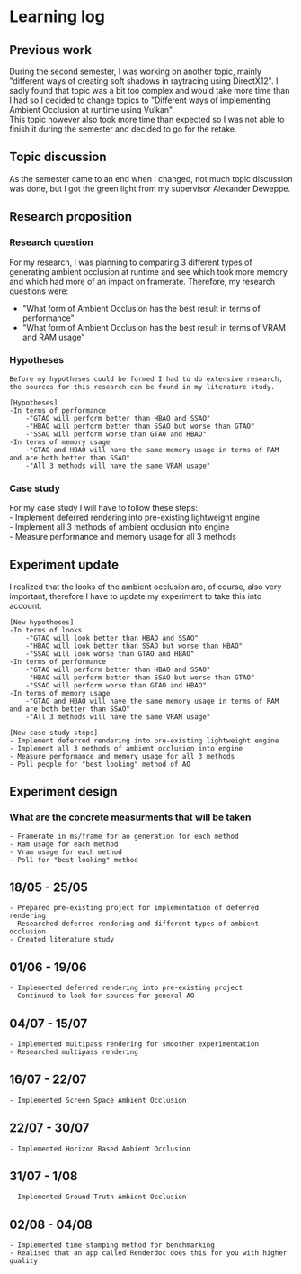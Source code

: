 # Learning log
## Previous work
During the second semester, I was working on another topic, mainly "different ways of creating soft shadows in raytracing using DirectX12". I sadly found that topic was a bit too complex and would take more time than I had so I decided to change topics to "Different ways of implementing Ambient Occlusion at runtime using Vulkan".  
This topic however also took more time than expected so I was not able to finish it during the semester and decided to go for the retake. 

## Topic discussion
As the semester came to an end when I changed, not much topic discussion was done, but I got the green light from my supervisor Alexander Deweppe.

## Research proposition
### Research question
For my research, I was planning to comparing 3 different types of generating ambient occlusion at runtime and see which took more memory and which had more of an impact on framerate. Therefore, my research questions were:  
 - "What form of Ambient Occlusion has the best result in terms of performance"
 - "What form of Ambient Occlusion has the best result in terms of VRAM and RAM usage"

### Hypotheses
    Before my hypotheses could be formed I had to do extensive research, the sources for this research can be found in my literature study.  

    [Hypotheses]
    -In terms of performance
        -"GTAO will perform better than HBAO and SSAO"
        -"HBAO will perform better than SSAO but worse than GTAO"
        -"SSAO will perform worse than GTAO and HBAO"
    -In terms of memory usage
        -"GTAO and HBAO will have the same memory usage in terms of RAM and are both better than SSAO"
        -"All 3 methods will have the same VRAM usage"

### Case study
For my case study I will have to follow these steps:  
    - Implement deferred rendering into pre-existing lightweight engine  
    - Implement all 3 methods of ambient occlusion into engine  
    - Measure performance and memory usage for all 3 methods  

    
## Experiment update
I realized that the looks of the ambient occlusion are, of course, also very important, therefore I have to update my experiment to take this into account.  

    [New hypotheses]  
    -In terms of looks
        -"GTAO will look better than HBAO and SSAO"
        -"HBAO will look better than SSAO but worse than HBAO"
        -"SSAO will look worse than GTAO and HBAO"
    -In terms of performance
        -"GTAO will perform better than HBAO and SSAO"
        -"HBAO will perform better than SSAO but worse than GTAO"
        -"SSAO will perform worse than GTAO and HBAO"
    -In terms of memory usage
        -"GTAO and HBAO will have the same memory usage in terms of RAM and are both better than SSAO"
        -"All 3 methods will have the same VRAM usage"
    
    [New case study steps]
    - Implement deferred rendering into pre-existing lightweight engine  
    - Implement all 3 methods of ambient occlusion into engine  
    - Measure performance and memory usage for all 3 methods 
    - Poll people for "best looking" method of AO

## Experiment design
### What are the concrete measurments that will be taken
    - Framerate in ms/frame for ao generation for each method
    - Ram usage for each method
    - Vram usage for each method
    - Poll for "best looking" method


## 18/05 - 25/05
    - Prepared pre-existing project for implementation of deferred rendering
    - Researched deferred rendering and different types of ambient occlusion
    - Created literature study

## 01/06 - 19/06
    - Implemented deferred rendering into pre-existing project
    - Continued to look for sources for general AO

## 04/07 - 15/07
    - Implemented multipass rendering for smoother experimentation
    - Researched multipass rendering

## 16/07 - 22/07
    - Implemented Screen Space Ambient Occlusion

## 22/07 - 30/07
    - Implemented Horizon Based Ambient Occlusion

## 31/07 - 1/08
    - Implemented Ground Truth Ambient Occlusion

## 02/08 - 04/08
    - Implemented time stamping method for benchmarking
    - Realised that an app called Renderdoc does this for you with higher quality